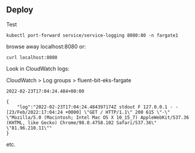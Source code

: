 ## Deploy

Test

```
kubectl port-forward service/service-logging 8080:80 -n fargate1
```

browse away localhost:8080 or:

```
curl localhost:8080
```

Look in CloudWatch logs:

CloudWatch > Log groups > fluent-bit-eks-fargate

```
2022-02-23T17:04:24.484+00:00

{
    "log":"2022-02-23T17:04:24.484397174Z stdout F 127.0.0.1 - - [23/Feb/2022:17:04:24 +0000] \"GET / HTTP/1.1\" 200 615 \"-\" \"Mozilla/5.0 (Macintosh; Intel Mac OS X 10_15_7) AppleWebKit/537.36 (KHTML, like Gecko) Chrome/98.0.4758.102 Safari/537.36\" \"81.96.210.11\""
}
```

etc. 

